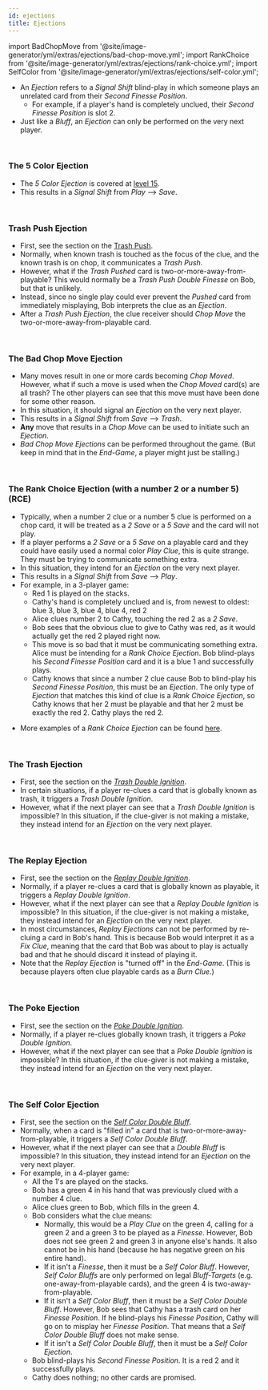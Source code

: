 ```yaml
---
id: ejections
title: Ejections
---
```


import BadChopMove from '@site/image-generator/yml/extras/ejections/bad-chop-move.yml';
import RankChoice from '@site/image-generator/yml/extras/ejections/rank-choice.yml';
import SelfColor from '@site/image-generator/yml/extras/ejections/self-color.yml';

- An *Ejection* refers to a *Signal Shift* blind-play in which someone plays an unrelated card from their *Second Finesse Position*.
  - For example, if a player's hand is completely unclued, their *Second Finesse Position* is slot 2.
- Just like a *Bluff*, an *Ejection* can only be performed on the very next player.

<br />

### The 5 Color Ejection

- The *5 Color Ejection* is covered at [level 15](../level-15.md#the-5-color-ejection-5ce).
- This results in a *Signal Shift* from *Play* --> *Save*.

<br />

### Trash Push Ejection

- First, see the section on the [Trash Push](../level-13.md#the-trash-push).
- Normally, when known trash is touched as the focus of the clue, and the known trash is on chop, it communicates a *Trash Push*.
- However, what if the *Trash Pushed* card is two-or-more-away-from-playable? This would normally be a *Trash Push Double Finesse* on Bob, but that is unlikely.
- Instead, since no single play could ever prevent the *Pushed* card from immediately misplaying, Bob interprets the clue as an *Ejection*.
- After a *Trash Push Ejection*, the clue receiver should *Chop Move* the two-or-more-away-from-playable card.

<br />

### The Bad Chop Move Ejection

- Many moves result in one or more cards becoming *Chop Moved*. However, what if such a move is used when the *Chop Moved* card(s) are all trash? The other players can see that this move must have been done for some other reason.
- In this situation, it should signal an *Ejection* on the very next player.
- This results in a *Signal Shift* from *Save* --> *Trash*.
- **Any** move that results in a *Chop Move* can be used to initiate such an *Ejection*.
- *Bad Chop Move Ejections* can be performed throughout the game. (But keep in mind that in the *End-Game*, a player might just be stalling.)

<br />

### The Rank Choice Ejection (with a number 2 or a number 5) (RCE)

- Typically, when a number 2 clue or a number 5 clue is performed on a chop card, it will be treated as a *2 Save* or a *5 Save* and the card will not play.
- If a player performs a *2 Save* or a *5 Save* on a playable card and they could have easily used a normal color *Play Clue*, this is quite strange. They must be trying to communicate something extra.
- In this situation, they intend for an *Ejection* on the very next player.
- This results in a *Signal Shift* from *Save* --> *Play*.
- For example, in a 3-player game:
  - Red 1 is played on the stacks.
  - Cathy's hand is completely unclued and is, from newest to oldest: blue 3, blue 3, blue 4, blue 4, red 2
  - Alice clues number 2 to Cathy, touching the red 2 as a *2 Save*.
  - Bob sees that the obvious clue to give to Cathy was red, as it would actually get the red 2 played right now.
  - This move is so bad that it must be communicating something extra. Alice must be intending for a *Rank Choice Ejection*. Bob blind-plays his *Second Finesse Position* card and it is a blue 1 and successfully plays.
  - Cathy knows that since a number 2 clue cause Bob to blind-play his *Second Finesse Position*, this must be an *Ejection*. The only type of *Ejection* that matches this kind of clue is a *Rank Choice Ejection*, so Cathy knows that her 2 must be playable and that her 2 must be exactly the red 2. Cathy plays the red 2.

<RankChoice />

- More examples of a *Rank Choice Ejection* can be found [here](../examples/rank-choice-ejection.md).

<br />

### The Trash Ejection

- First, see the section on the *[Trash Double Ignition](../level-20.md#the-trash-double-ignition)*.
- In certain situations, if a player re-clues a card that is globally known as trash, it triggers a *Trash Double Ignition*.
- However, what if the next player can see that a *Trash Double Ignition* is impossible? In this situation, if the clue-giver is not making a mistake, they instead intend for an *Ejection* on the very next player.

<br />

### The Replay Ejection

- First, see the section on the *[Replay Double Ignition](../level-20.md#the-replay-double-ignition)*.
- Normally, if a player re-clues a card that is globally known as playable, it triggers a *Replay Double Ignition*.
- However, what if the next player can see that a *Replay Double Ignition* is impossible? In this situation, if the clue-giver is not making a mistake, they instead intend for an *Ejection* on the very next player.
- In most circumstances, *Replay Ejections* can not be performed by re-cluing a card in Bob's hand. This is because Bob would interpret it as a *Fix Clue*, meaning that the card that Bob was about to play is actually bad and that he should discard it instead of playing it.
- Note that the *Replay Ejection* is "turned off" in the *End-Game*. (This is because players often clue playable cards as a *Burn Clue*.)

<br />

### The Poke Ejection

- First, see the section on the *[Poke Double Ignition](../level-20.md#the-poke-double-ignition)*.
- Normally, if a player re-clues globally known trash, it triggers a *Poke Double Ignition*.
- However, what if the next player can see that a *Poke Double Ignition* is impossible? In this situation, if the clue-giver is not making a mistake, they instead intend for an *Ejection* on the very next player.

<br />

### The Self Color Ejection

- First, see the section on the *[Self Color Double Bluff](special-bluffs.md#self-color-double-bluff-scdb)*.
- Normally, when a card is "filled in" a card that is two-or-more-away-from-playable, it triggers a *Self Color Double Bluff*.
- However, what if the next player can see that a *Double Bluff* is impossible? In this situation, they instead intend for an *Ejection* on the very next player.
- For example, in a 4-player game:
  - All the 1's are played on the stacks.
  - Bob has a green 4 in his hand that was previously clued with a number 4 clue.
  - Alice clues green to Bob, which fills in the green 4.
  - Bob considers what the clue means:
    - Normally, this would be a *Play Clue* on the green 4, calling for a green 2 and a green 3 to be played as a *Finesse*. However, Bob does not see green 2 and green 3 in anyone else's hands. It also cannot be in his hand (because he has negative green on his entire hand).
    - If it isn't a *Finesse*, then it must be a *Self Color Bluff*. However, *Self Color Bluffs* are only performed on legal *Bluff-Targets* (e.g. one-away-from-playable cards), and the green 4 is two-away-from-playable.
    - If it isn't a *Self Color Bluff*, then it must be a *Self Color Double Bluff*. However, Bob sees that Cathy has a trash card on her *Finesse Position*. If he blind-plays his *Finesse Position*, Cathy will go on to misplay her *Finesse Position*. That means that a *Self Color Double Bluff* does not make sense.
    - If it isn't a *Self Color Double Bluff*, then it must be a *Self Color Ejection*.
  - Bob blind-plays his *Second Finesse Position*. It is a red 2 and it successfully plays.
  - Cathy does nothing; no other cards are promised.

<SelfColor />

